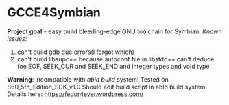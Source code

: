 # GCCE4Symbian

**Project goal** - easy build bleeding-edge GNU toolchain for Symbian.
*Known issues:*
 1. can't build gdb due errors(I forgot which)
 2. can't build libsupc++ because autoconf file in libstdc++ can't deduce foe EOF, SEEK_CUR and SEEK_END and integer types and void type

**Warning**: incompatible with *abld build* system! Tested on S60_5th_Edition_SDK_v1.0
Should edit build script in abld build system. Details here: https://fedor4ever.wordpress.com/

